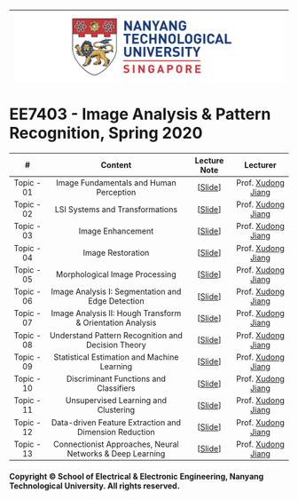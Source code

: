 |![image](https://github.com/NTU-CCA/EE7403/blob/master/logo.png)|
|---|
# EE7403 - Image Analysis &amp; Pattern Recognition, Spring 2020

|#|Content|Lecture Note|Lecturer|
|:---:|:---:|:---:|:---:|
|Topic - 01|Image Fundamentals and Human Perception|[[Slide](https://github.com/NTU-CCA/EE7207/blob/master/Slides/EE7207-NN1_2019.pdf)]|Prof. [Xudong Jiang](http://research.ntu.edu.sg/expertise/academicprofile/Pages/StaffProfile.aspx?ST_EMAILID=EXDJIANG)
|Topic - 02|LSI Systems and Transformations|[[Slide](https://github.com/NTU-CCA/EE7207/blob/master/Slides/EE7207-NN1_2019.pdf)]|Prof. [Xudong Jiang](http://research.ntu.edu.sg/expertise/academicprofile/Pages/StaffProfile.aspx?ST_EMAILID=EXDJIANG)
|Topic - 03|Image Enhancement|[[Slide](https://github.com/NTU-CCA/EE7207/blob/master/Slides/EE7207-NN1_2019.pdf)]|Prof. [Xudong Jiang](http://research.ntu.edu.sg/expertise/academicprofile/Pages/StaffProfile.aspx?ST_EMAILID=EXDJIANG)
|Topic - 04|Image Restoration|[[Slide](https://github.com/NTU-CCA/EE7207/blob/master/Slides/EE7207-NN1_2019.pdf)]|Prof. [Xudong Jiang](http://research.ntu.edu.sg/expertise/academicprofile/Pages/StaffProfile.aspx?ST_EMAILID=EXDJIANG)
|Topic - 05|Morphological Image Processing|[[Slide](https://github.com/NTU-CCA/EE7207/blob/master/Slides/EE7207-NN1_2019.pdf)]|Prof. [Xudong Jiang](http://research.ntu.edu.sg/expertise/academicprofile/Pages/StaffProfile.aspx?ST_EMAILID=EXDJIANG)
|Topic - 06|Image Analysis I: Segmentation and Edge Detection|[[Slide](https://github.com/NTU-CCA/EE7207/blob/master/Slides/EE7207-NN1_2019.pdf)]|Prof. [Xudong Jiang](http://research.ntu.edu.sg/expertise/academicprofile/Pages/StaffProfile.aspx?ST_EMAILID=EXDJIANG)
|Topic - 07|Image Analysis II: Hough Transform & Orientation Analysis|[[Slide](https://github.com/NTU-CCA/EE7207/blob/master/Slides/EE7207-NN1_2019.pdf)]|Prof. [Xudong Jiang](http://research.ntu.edu.sg/expertise/academicprofile/Pages/StaffProfile.aspx?ST_EMAILID=EXDJIANG)
|Topic - 08|Understand Pattern Recognition and Decision Theory|[[Slide](https://github.com/NTU-CCA/EE7207/blob/master/Slides/EE7207-NN1_2019.pdf)]|Prof. [Xudong Jiang](http://research.ntu.edu.sg/expertise/academicprofile/Pages/StaffProfile.aspx?ST_EMAILID=EXDJIANG)
|Topic - 09|Statistical Estimation and Machine Learning|[[Slide](https://github.com/NTU-CCA/EE7207/blob/master/Slides/EE7207-NN1_2019.pdf)]|Prof. [Xudong Jiang](http://research.ntu.edu.sg/expertise/academicprofile/Pages/StaffProfile.aspx?ST_EMAILID=EXDJIANG)
|Topic - 10|Discriminant Functions and Classifiers|[[Slide](https://github.com/NTU-CCA/EE7207/blob/master/Slides/EE7207-NN1_2019.pdf)]|Prof. [Xudong Jiang](http://research.ntu.edu.sg/expertise/academicprofile/Pages/StaffProfile.aspx?ST_EMAILID=EXDJIANG)
|Topic - 11|Unsupervised Learning and Clustering|[[Slide](https://github.com/NTU-CCA/EE7207/blob/master/Slides/EE7207-NN1_2019.pdf)]|Prof. [Xudong Jiang](http://research.ntu.edu.sg/expertise/academicprofile/Pages/StaffProfile.aspx?ST_EMAILID=EXDJIANG)
|Topic - 12|Data-driven Feature Extraction and Dimension Reduction|[[Slide](https://github.com/NTU-CCA/EE7207/blob/master/Slides/EE7207-NN1_2019.pdf)]|Prof. [Xudong Jiang](http://research.ntu.edu.sg/expertise/academicprofile/Pages/StaffProfile.aspx?ST_EMAILID=EXDJIANG)
|Topic - 13|Connectionist Approaches, Neural Networks & Deep Learning|[[Slide](https://github.com/NTU-CCA/EE7207/blob/master/Slides/EE7207-NN1_2019.pdf)]|Prof. [Xudong Jiang](http://research.ntu.edu.sg/expertise/academicprofile/Pages/StaffProfile.aspx?ST_EMAILID=EXDJIANG)

#### Copyright © School of Electrical & Electronic Engineering, Nanyang Technological University. All rights reserved.
